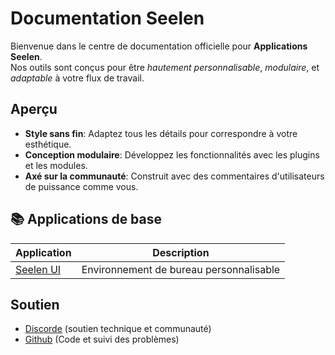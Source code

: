 # **Documentation Seelen**

Bienvenue dans le centre de documentation officielle pour **Applications
Seelen**.\
Nos outils sont conçus pour être _hautement personnalisable_, _modulaire_, et
_adaptable_ à votre flux de travail.

## Aperçu

- **Style sans fin**: Adaptez tous les détails pour correspondre à votre
  esthétique.
- **Conception modulaire**: Développez les fonctionnalités avec les plugins et
  les modules.
- **Axé sur la communauté**: Construit avec des commentaires d'utilisateurs de
  puissance comme vous.

## **📚 Applications de base**

| Application                  | Description                             |
| ---------------------------- | --------------------------------------- |
| [Seelen UI](/apps/seelen-ui) | Environnement de bureau personnalisable |

## Soutien

- [Discorde](https://discord.gg/ABfASx5ZAJ) (soutien technique et communauté)
- [Github](https://github.com/Seelen-Inc) (Code et suivi des problèmes)
